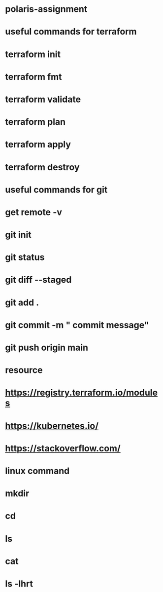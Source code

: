 # polaris-assignment
# useful commands for terraform
# terraform init
# terraform fmt
# terraform validate
# terraform plan
# terraform apply
# terraform destroy

# useful commands for git
# get remote -v
# git init
# git status
# git diff --staged
# git add .
# git commit -m " commit message"
# git push origin main

# resource
# https://registry.terraform.io/modules
# https://kubernetes.io/
# https://stackoverflow.com/

# linux command

# mkdir
# cd
# ls 
# cat 
# ls -lhrt 

